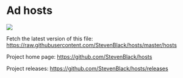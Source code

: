 # Ad hosts

<img src="https://coverfiles.alphacoders.com/592/59226.jpg" />

<a>Fetch the latest version of this file: https://raw.githubusercontent.com/StevenBlack/hosts/master/hosts</a>

<a>Project home page: https://github.com/StevenBlack/hosts</a>

<a>Project releases: https://github.com/StevenBlack/hosts/releases</a>
